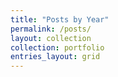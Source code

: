 ```yaml
---
title: "Posts by Year"
permalink: /posts/
layout: collection
collection: portfolio
entries_layout: grid
---
```

